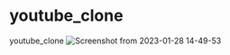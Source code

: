 # youtube_clone
youtube_clone
![Screenshot from 2023-01-28 14-49-53](https://user-images.githubusercontent.com/64000769/216994549-44cf49c3-bf99-4210-8c02-831096a3f394.png)
